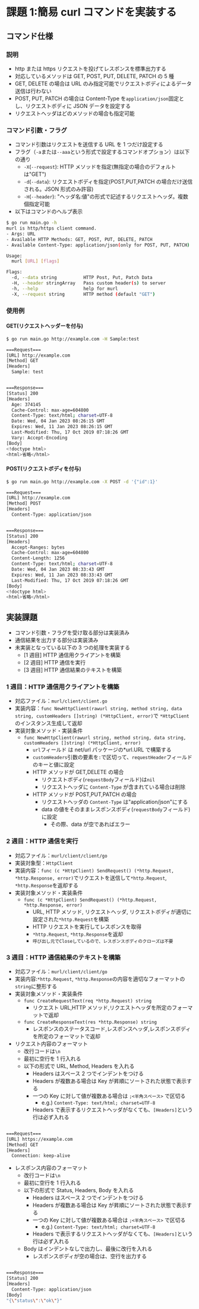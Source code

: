 # 課題 1:簡易 curl コマンドを実装する

## コマンド仕様

### 説明

- http または https リクエストを投げてレスポンスを標準出力する
- 対応しているメソッドは GET, POST, PUT, DELETE, PATCH の 5 種
- GET, DELETE の場合は URL のみ指定可能でリクエストボディによるデータ送信は行わない
- POST, PUT, PATCH の場合は Content-Type を`application/json`固定とし、リクエストボディに JSON データを設定する
- リクエストヘッダはどのメソッドの場合も指定可能

### コマンド引数・フラグ

- コマンド引数はリクエストを送信する URL を 1 つだけ設定する
- フラグ（`-a`または`--aaa`という形式で設定するコマンドオプション）は以下の通り
  - `-X`(`--request`): HTTP メソッドを指定(無指定の場合のデフォルトは"GET")
  - `-d`(`--data`): リクエストボディを指定(POST,PUT,PATCH の場合だけ送信される。JSON 形式のみ許容)
  - `-H`(`--header`): "ヘッダ名:値"の形式で記述するリクエストヘッダ。複数個指定可能
- 以下はコマンドのヘルプ表示

```bash
$ go run main.go -h
murl is http/https client command.
- Args: URL
- Available HTTP Methods: GET, POST, PUT, DELETE, PATCH
- Available Content-Type: application/json(only for POST, PUT, PATCH)

Usage:
  murl [URL] [flags]

Flags:
  -d, --data string          HTTP Post, Put, Patch Data
  -H, --header stringArray   Pass custom header(s) to server
  -h, --help                 help for murl
  -X, --request string       HTTP method (default "GET")
```

### 使用例

#### GET(リクエストヘッダーを付与)

```bash
$ go run main.go http://example.com -H Sample:test

===Request===
[URL] http://example.com
[Method] GET
[Headers]
  Sample: test


===Response===
[Status] 200
[Headers]
  Age: 374145
  Cache-Control: max-age=604800
  Content-Type: text/html; charset=UTF-8
  Date: Wed, 04 Jan 2023 08:26:15 GMT
  Expires: Wed, 11 Jan 2023 08:26:15 GMT
  Last-Modified: Thu, 17 Oct 2019 07:18:26 GMT
  Vary: Accept-Encoding
[Body]
<!doctype html>
<html>省略</html>
```

#### POST(リクエストボディを付与)

```bash
$ go run main.go http://example.com -X POST -d '{"id":1}'

===Request===
[URL] http://example.com
[Method] POST
[Headers]
  Content-Type: application/json


===Response===
[Status] 200
[Headers]
  Accept-Ranges: bytes
  Cache-Control: max-age=604800
  Content-Length: 1256
  Content-Type: text/html; charset=UTF-8
  Date: Wed, 04 Jan 2023 08:33:43 GMT
  Expires: Wed, 11 Jan 2023 08:33:43 GMT
  Last-Modified: Thu, 17 Oct 2019 07:18:26 GMT
[Body]
<!doctype html>
<html>省略</html>
```

## 実装課題

- コマンド引数・フラグを受け取る部分は実装済み
- 通信結果を出力する部分は実装済み
- 未実装となっている以下の 3 つの処理を実装する
  - [1 週目] HTTP 通信用クライアントを構築
  - [2 週目] HTTP 通信を実行
  - [3 週目] HTTP 通信結果のテキストを構築

### 1 週目：HTTP 通信用クライアントを構築

- 対応ファイル：`murl/client/client.go`
- 実装内容：`func NewHttpClient(rawurl string, method string, data string, customHeaders []string) (*HttpClient, error)`で `*HttpClient`のインスタンス生成して返却
- 実装対象メソッド・実装条件
  - `func NewHttpClient(rawurl string, method string, data string, customHeaders []string) (*HttpClient, error)`
    - `url`フィールド は net/url パッケージの\*url.URL で構築する
    - `customHeaders`引数の要素を`:`で区切って、`requestHeader`フィールドのキーと値に設定
    - HTTP メソッドが GET,DELETE の場合
      - リクエストボディ(`requestBody`フィールド)は`nil`
      - リクエストヘッダに `Content-Type` が含まれている場合は削除
    - HTTP メソッドが POST,PUT,PATCH の場合
      - リクエストヘッダの `Content-Type` は"application/json"にする
      - data の値をそのままレスポンスボディ(`requestBody`フィールド)に設定
        - その際、data が空であればエラー

### 2 週目：HTTP 通信を実行

- 対応ファイル：`murl/client/client/go`
- 実装対象型：`HttpClient`
- 実装内容：`func (c *HttpClient) SendRequest() (*http.Request, *http.Response, error)`でリクエストを送信して`*http.Request`, `*http.Response`を返却する
- 実装対象メソッド・実装条件
  - `func (c *HttpClient) SendRequest() (*http.Request, *http.Response, error)`
    - URL, HTTP メソッド, リクエストヘッダ, リクエストボディが適切に設定された`*http.Request`を構築
    - HTTP リクエストを実行してレスポンスを取得
    - `*http.Request`, `*http.Response`を返却
    - `呼び出し元でCloseしているので、レスポンスボディのクローズは不要`

### 3 週目：HTTP 通信結果のテキストを構築

- 対応ファイル：`murl/client/client/go`
- 実装内容:`*http.Request`, `*http.Response`の内容を適切なフォーマットの`string`に整形する
- 実装対象メソッド・実装条件
  - `func CreateRequestText(req *http.Request) string`
    - リクエスト URL,HTTP メソッド,リクエストヘッダを所定のフォーマットで返却
  - `func CreateResponseText(res *http.Response) string`
    - レスポンスのステータスコード,レスポンスヘッダ,レスポンスボディを所定のフォーマットで返却
- リクエスト内容のフォーマット
  - 改行コードは`\n`
  - 最初に空行を 1 行入れる
  - 以下の形式で URL, Method, Headers を入れる
    - Headers はスペース 2 つでインデントをつける
    - Headers が複数ある場合は Key が昇順にソートされた状態で表示する
    - 一つの Key に対して値が複数ある場合は `;<半角スペース>` で区切る
      - e.g.) `Content-Type: text/html; charset=UTF-8`
    - Headers で表示するリクエストヘッダがなくても、`[Headers]`という行は必ず入れる

```bash

===Request===
[URL] https://example.com
[Method] GET
[Headers]
  Connection: keep-alive
```

- レスポンス内容のフォーマット
  - 改行コードは`\n`
  - 最初に空行を 1 行入れる
  - 以下の形式で Status, Headers, Body を入れる
    - Headers はスペース 2 つでインデントをつける
    - Headers が複数ある場合は Key が昇順にソートされた状態で表示する
    - 一つの Key に対して値が複数ある場合は `;<半角スペース>` で区切る
      - e.g.) `Content-Type: text/html; charset=UTF-8`
    - Headers で表示するリクエストヘッダがなくても、`[Headers]`という行は必ず入れる
  - Body はインデントなしで出力し、最後に改行を入れる
    - レスポンスボディが空の場合は、空行を出力する

```bash

===Response===
[Status] 200
[Headers]
  Content-Type: application/json
[Body]
"{\"status\":\"ok\"}"
```
